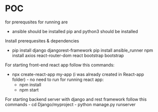 # POC


for prerequsites for running are
   - ansible should be installed
     pip and python3 should be installed


Install prerequesites & dependencies 

   - pip install django djangorest-framework
     pip install ansible_runner
     npm install axios react-router-dom react bootstrap bootstrap    


For starting front-end react app follow this commands:

   - npx create-react-app my-app (i was already created in React-app folder) - no need to run
   for running react app:
       - npm install
       - npm start

For starting backend server with django and rest framework follow this commands
       -  cd Django/myproject
       -  python manage.py runserver
